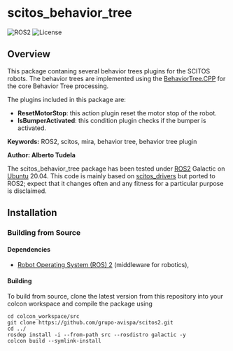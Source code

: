 # scitos_behavior_tree

![ROS2](https://img.shields.io/badge/ros2-galactic-purple?logo=ros&logoColor=white)
![License](https://img.shields.io/badge/license-GPL-green)

## Overview

This package contaning several behavior trees plugins for the SCITOS robots. The behavior trees are implemented using the [BehaviorTree.CPP] for the core Behavior Tree processing.

The plugins included in this package are:
* **ResetMotorStop**: this action plugin reset the motor stop of the robot.
* **IsBumperActivated**: this condition plugin checks if the bumper is activated.


**Keywords:** ROS2, scitos, mira, behavior tree, behavior tree plugin

**Author: Alberto Tudela<br />**

The scitos_behavior_tree package has been tested under [ROS2] Galactic on [Ubuntu] 20.04. This code is mainly based on [scitos_drivers](https://github.com/strands-project/scitos_drivers/) but ported to ROS2; expect that it changes often and any fitness for a particular purpose is disclaimed.

## Installation

### Building from Source

#### Dependencies

- [Robot Operating System (ROS) 2](https://docs.ros.org/en/galactic/) (middleware for robotics),

#### Building

To build from source, clone the latest version from this repository into your colcon workspace and compile the package using

	cd colcon_workspace/src
	git clone https://github.com/grupo-avispa/scitos2.git
	cd ../
	rosdep install -i --from-path src --rosdistro galactic -y
	colcon build --symlink-install

[Ubuntu]: https://ubuntu.com/
[ROS2]: https://docs.ros.org/en/galactic/
[BehaviorTree.CPP]: https://github.com/BehaviorTree/BehaviorTree.CPP